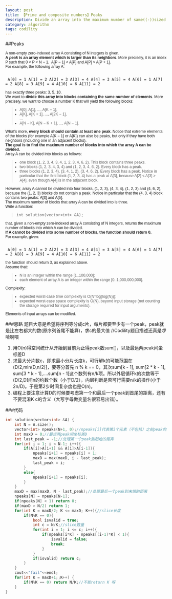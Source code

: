 ```yaml
---
layout: post
title: 【Prime and composite numbers】Peaks
description: Divide an array into the maximum number of same((-))sized blocks, each of which should contain an index P such that A[P - 1] < A[P] > A[P + 1].
category: algorithm
tags: codility
---
```

##Peaks
<p style="box-sizing: border-box; margin: 0px; padding: 0px; font-family: Verdana, Arial, Helvetica; font-size: 12px;">A non-empty zero-indexed array A consisting of N integers is given.</p>
<p style="box-sizing: border-box; margin: 0px; padding: 0px; font-family: Verdana, Arial, Helvetica; font-size: 12px;"><strong>A <em style="box-sizing: border-box;">peak</em> is an array element which is larger than its neighbors</strong>. More precisely, it is an index P such that 0 &lt; P &lt; N − 1,  A[P − 1] &lt; A[P] and A[P] &gt; A[P + 1].</p>
<p style="box-sizing: border-box; margin: 0px; padding: 0px; font-family: Verdana, Arial, Helvetica; font-size: 12px;">For example, the following array A:</p>
<p style="box-sizing: border-box; margin: 0px; padding: 0px; font-family: Verdana, Arial, Helvetica; font-size: 12px;"> </p>
<pre style="box-sizing: border-box; font-family: monospace, serif; font-size: 12px; white-space: pre-wrap;"><tt style="box-sizing: border-box;"> A[0] = 1 A[1] = 2 A[2] = 3 A[3] = 4 A[4] = 3 A[5] = 4 A[6] = 1 A[7] = 2 A[8] = 3 A[9] = 4 A[10] = 6 A[11] = 2</tt></pre>
<p style="box-sizing: border-box; margin: 0px; padding: 0px; font-family: Verdana, Arial, Helvetica; font-size: 12px;">has exactly three peaks: 3, 5, 10.</p>
<p style="box-sizing: border-box; margin: 0px; padding: 0px; font-family: Verdana, Arial, Helvetica; font-size: 12px;">We want to <strong>divide this array into blocks containing the same number of elements</strong>. More precisely, we want to choose a number K that will yield the following blocks:</p>
<blockquote style="box-sizing: border-box; font-family: Verdana, Arial, Helvetica; font-size: 12px;">
<ul style="box-sizing: border-box; margin: 10px; padding: 0px;">
<li style="box-sizing: border-box;">A[0], A[1], ..., A[K − 1],</li>
<li style="box-sizing: border-box;">A[K], A[K + 1], ..., A[2K − 1],<br style="box-sizing: border-box;" />...</li>
<li style="box-sizing: border-box;">A[N − K], A[N − K + 1], ..., A[N − 1].</li>
</ul>
</blockquote>
<p style="box-sizing: border-box; margin: 0px; padding: 0px; font-family: Verdana, Arial, Helvetica; font-size: 12px;">What's more, <strong>every block should contain at least one peak</strong>. Notice that extreme elements of the blocks (for example A[K − 1] or A[K]) can also be peaks, but only if they have both neighbors (including one in an adjacent blocks).</p>
<p style="box-sizing: border-box; margin: 0px; padding: 0px; font-family: Verdana, Arial, Helvetica; font-size: 12px;"><strong>The goal is to find the maximum number of blocks into which the array A can be divided.</strong></p>
<p style="box-sizing: border-box; margin: 0px; padding: 0px; font-family: Verdana, Arial, Helvetica; font-size: 12px;">Array A can be divided into blocks as follows:</p>
<blockquote style="box-sizing: border-box; font-family: Verdana, Arial, Helvetica; font-size: 12px;">
<ul style="box-sizing: border-box; margin: 10px; padding: 0px;">
<li style="box-sizing: border-box;">one block (1, 2, 3, 4, 3, 4, 1, 2, 3, 4, 6, 2). This block contains three peaks.</li>
<li style="box-sizing: border-box;">two blocks (1, 2, 3, 4, 3, 4) and (1, 2, 3, 4, 6, 2). Every block has a peak.</li>
<li style="box-sizing: border-box;">three blocks (1, 2, 3, 4), (3, 4, 1, 2), (3, 4, 6, 2). Every block has a peak. Notice in particular that the first block (1, 2, 3, 4) has a peak at A[3], because A[2] &lt; A[3] &gt; A[4], even though A[4] is in the adjacent block.</li>
</ul>
</blockquote>
<p style="box-sizing: border-box; margin: 0px; padding: 0px; font-family: Verdana, Arial, Helvetica; font-size: 12px;">However, array A cannot be divided into four blocks, (1, 2, 3), (4, 3, 4), (1, 2, 3) and (4, 6, 2), because the (1, 2, 3) blocks do not contain a peak. Notice in particular that the (4, 3, 4) block contains two peaks: A[3] and A[5].</p>
<p style="box-sizing: border-box; margin: 0px; padding: 0px; font-family: Verdana, Arial, Helvetica; font-size: 12px;">The maximum number of blocks that array A can be divided into is three.</p>
<p style="box-sizing: border-box; margin: 0px; padding: 0px; font-family: Verdana, Arial, Helvetica; font-size: 12px;">Write a function:</p>
<blockquote style="box-sizing: border-box; font-family: Verdana, Arial, Helvetica; font-size: 12px;">
<p class="lang-cpp" style="box-sizing: border-box; margin: 0px; padding: 0px; font-family: monospace; font-size: 9pt;"><tt style="box-sizing: border-box;">int solution(vector&lt;int&gt; &amp;A);</tt></p>
</blockquote>
<p style="box-sizing: border-box; margin: 0px; padding: 0px; font-family: Verdana, Arial, Helvetica; font-size: 12px;">that, given a non-empty zero-indexed array A consisting of N integers, returns the maximum number of blocks into which A can be divided.</p>
<p style="box-sizing: border-box; margin: 0px; padding: 0px; font-family: Verdana, Arial, Helvetica; font-size: 12px;"><strong>If A cannot be divided into some number of blocks, the function should return 0.</strong></p>
<p style="box-sizing: border-box; margin: 0px; padding: 0px; font-family: Verdana, Arial, Helvetica; font-size: 12px;">For example, given:</p>
<p style="box-sizing: border-box; margin: 0px; padding: 0px; font-family: Verdana, Arial, Helvetica; font-size: 12px;"> </p>
<pre style="box-sizing: border-box; font-family: monospace, serif; font-size: 12px; white-space: pre-wrap;"><tt style="box-sizing: border-box;"> A[0] = 1 A[1] = 2 A[2] = 3 A[3] = 4 A[4] = 3 A[5] = 4 A[6] = 1 A[7] = 2 A[8] = 3 A[9] = 4 A[10] = 6 A[11] = 2</tt></pre>
<p style="box-sizing: border-box; margin: 0px; padding: 0px; font-family: Verdana, Arial, Helvetica; font-size: 12px;">the function should return 3, as explained above.</p>
<p style="box-sizing: border-box; margin: 0px; padding: 0px; font-family: Verdana, Arial, Helvetica; font-size: 12px;">Assume that:</p>
<blockquote style="box-sizing: border-box; font-family: Verdana, Arial, Helvetica; font-size: 12px;">
<ul style="box-sizing: border-box; margin: 10px; padding: 0px;">
<li style="box-sizing: border-box;">N is an integer within the range [<span class="number" style="box-sizing: border-box;">1</span>..<span class="number" style="box-sizing: border-box;">100,000</span>];</li>
<li style="box-sizing: border-box;">each element of array A is an integer within the range [<span class="number" style="box-sizing: border-box;">0</span>..<span class="number" style="box-sizing: border-box;">1,000,000,000</span>].</li>
</ul>
</blockquote>
<p style="box-sizing: border-box; margin: 0px; padding: 0px; font-family: Verdana, Arial, Helvetica; font-size: 12px;">Complexity:</p>
<blockquote style="box-sizing: border-box; font-family: Verdana, Arial, Helvetica; font-size: 12px;">
<ul style="box-sizing: border-box; margin: 10px; padding: 0px;">
<li style="box-sizing: border-box;">expected worst-case time complexity is O(N*log(log(N)));</li>
<li style="box-sizing: border-box;">expected worst-case space complexity is O(N), beyond input storage (not counting the storage required for input arguments).</li>
</ul>
</blockquote>
<p style="box-sizing: border-box; margin: 0px; padding: 0px; font-family: Verdana, Arial, Helvetica; font-size: 12px;">Elements of input arrays can be modified.</p>

###思路
题目大意是希望将序列等分成c片，每片都要至少有一个peak，peak就是比左右都大的数(原序列首尾不能算)，求c的最大值   //Codility题目描述还真是啰嗦啊喂

1. 用O(n)得空间统计从开始到目前为止得peak数sum[]，以及最远两peak间坐标差D
2. 求最大分片数c，即求最小分片长度k，可行解k的可能范围在(D/2,min(D,n/2)]，要等分首先 n % k == 0，其次sum[k - 1], sum[2 * k - 1], sum[3 * k - 1],....sum[n - 1]这个数列有n/k项。所以外层循环k的次数等于(D/2,D]间n的约数个数（小于D/2），内层判断是否可行需要n/k的操作(小于2n/D)。于是第2步时间复杂度也是O(n)。 
3. 编程上要注意计算D的时候要考虑第一个和最后一个peak到首尾的距离，还有不要混淆K c的含义（大写字母做变量名很容易出错）。

###代码
```cpp
int solution(vector<int> &A) {
    int N = A.size();
    vector<int> npeaks(N+1, 0);//npeaks[i]代表第i个元素（不包括）之前peak的数量
    int maxD = 0;//最远两peak间坐标差D
    int last_peak = -1;//处理第一个peak到起始的距离 
    for(int i = 1; i < N-1; i++){
        if(A[i]>A[i+1] && A[i]>A[i-1]){
            npeaks[i+1] = npeaks[i] + 1;
            maxD = max(maxD, i - last_peak);
            last_peak = i;
        }
        else{
            npeaks[i+1] = npeaks[i];
        }
    }
    maxD = max(maxD, N - last_peak);//处理最后一个peak到末端的距离
    npeaks[N] = npeaks[N-1];
    if(npeaks[N] < 1) return 0;
    if(maxD > N/2) return 1; 
    for(int K = maxD/2; K <= maxD; K++){//slice长度
        if(N%K == 0){
            bool isvalid = true;
            int c = N/K;//slice数量
            for(int i = 1; i <= c; i++){
                if(npeaks[i*K] - npeaks[(i-1)*K] < 1){
                    isvalid = false;
                    break;
                }
            }
            if(isvalid) return c;
        }
    }
    cout<<"fail"<<endl;
    for(int K = maxD+1;;K++) {
        if(N%K == 0) return N/K;//不能return K 呀
    }
}
```


